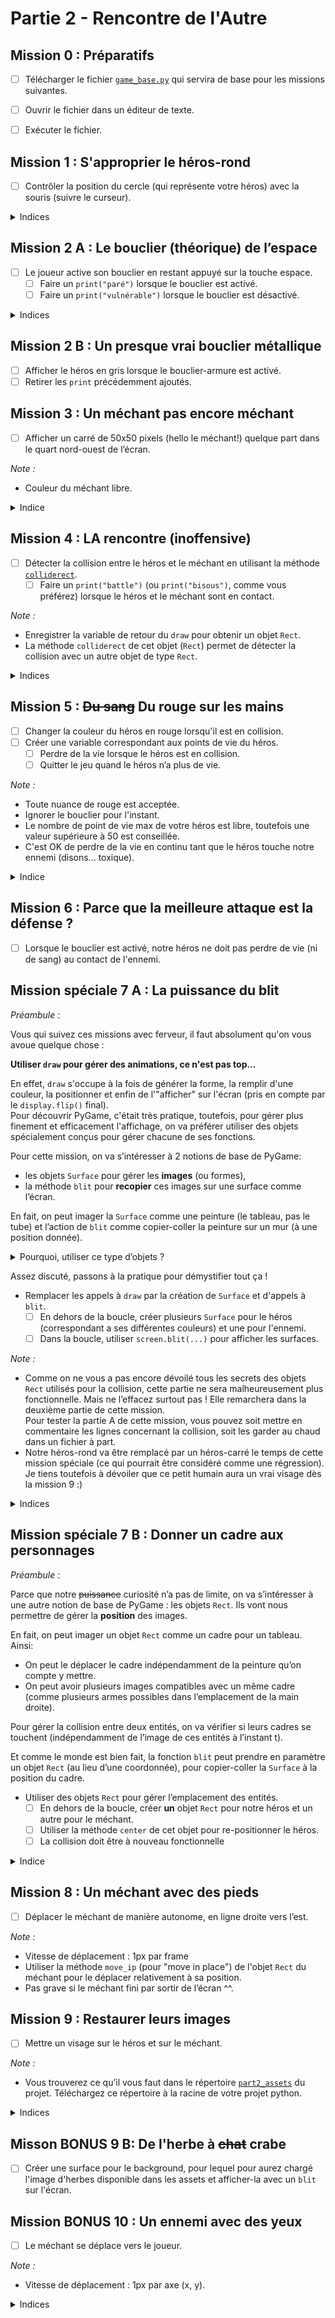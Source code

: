 # Partie 2 - Rencontre de l'Autre

## Mission 0 : Préparatifs
- [ ] Télécharger le fichier [`game_base.py`](game_base.py) qui servira de base pour les missions suivantes.
- [ ] Ouvrir le fichier dans un éditeur de texte.
- [ ] Exécuter le fichier.


## Mission 1 : S'approprier le héros-rond
- [ ] Contrôler la position du cercle (qui représente votre héros) avec la souris (suivre le curseur).

<details>
<summary>Indices</summary>

- `pygame.MOUSEMOTION` est le `type` d'événement produit lorsque la souris bouge.
- `pygame.mouse.get_pos()` est une méthode qui retourne la position de la souris sous forme d'un tuple (x, y).
</details>

## Mission 2 A : Le bouclier (théorique) de l’espace
- [ ] Le joueur active son bouclier en restant appuyé sur la touche espace.
  - [ ] Faire un `print("paré")` lorsque le bouclier est activé.
  - [ ] Faire un `print("vulnérable")` lorsque le bouclier est désactivé.

<details>
<summary>Indices</summary>

- `pygame.KEYDOWN` et `pygame.KEYUP` sont respectivement les `type` d'événements produits lorsque l'on appuie et relâche une touche du clavier.
- `pygame.K_SPACE` est un évenement `key` correspondant à la touche espace (voir l'exemple de la touche échap dans le code).
- Vous pouvez créer une variable qui mémorise l'état d'activation du bouclier.
</details>

## Mission 2 B : Un presque vrai bouclier métallique
- [ ] Afficher le héros en gris lorsque le bouclier-armure est activé.
- [ ] Retirer les `print` précédemment ajoutés.

## Mission 3 : Un méchant pas encore méchant
- [ ] Afficher un carré de 50x50 pixels (hello le méchant!) quelque part dans le quart nord-ouest de l’écran.

_Note :_
- Couleur du méchant libre.

<details>
<summary>Indice</summary>

-  `pygame.draw.rect(screen, color="black", rect=(x, y, width, height))`
</details>

## Mission 4 : LA rencontre (inoffensive)
- [ ] Détecter la collision entre le héros et le méchant en utilisant la méthode [`colliderect`](https://www.pygame.org/docs/ref/rect.html#pygame.Rect.colliderect).
  - [ ] Faire un `print("battle")` (ou `print("bisous")`, comme vous préférez) lorsque le héros et le méchant sont en contact.

_Note :_
- Enregistrer la variable de retour du `draw` pour obtenir un objet `Rect`.
- La méthode `colliderect` de cet objet (`Rect`) permet de détecter la collision avec un autre objet de type `Rect`.

<details>
<summary>Indices</summary>
 
- Exemple :
  ```
      racket_rect = pygame.draw.rect(screen, color="white", rect=(100, 70, 50, 50))
      ball_rect = pygame.draw.circle(screen, color="yellow", center=(150, 20), radius=25)
      if racket_rect.colliderect(ball_rect):
          # Faire rebondir la balle
  ```
  `racket_rect.colliderect(ball_rect)` renvoi un booléen (`True` ou `False`) en fonction du résultat de la détection de la collision.

</details>

## Mission 5 : ~~Du sang~~ Du rouge sur les mains
- [ ] Changer la couleur du héros en rouge lorsqu'il est en collision.
- [ ] Créer une variable correspondant aux points de vie du héros.
  - [ ] Perdre de la vie lorsque le héros est en collision.
  - [ ] Quitter le jeu quand le héros n’a plus de vie.

_Note :_
- Toute nuance de rouge est acceptée.
- Ignorer le bouclier pour l'instant.
- Le nombre de point de vie max de votre héros est libre, toutefois une valeur supérieure à 50 est conseillée.
- C'est OK de perdre de la vie en continu tant que le héros touche notre ennemi (disons... toxique).
<details>
<summary>Indice</summary>

- Quitter le jeu revient à quitter la boucle principale.
</details>

## Mission 6 : Parce que la meilleure attaque est la défense ?
- [ ] Lorsque le bouclier est activé, notre héros ne doit pas perdre de vie (ni de sang) au contact de l'ennemi.

## Mission spéciale 7 A : La puissance du blit

_Préambule_ :

Vous qui suivez ces missions avec ferveur, il faut absolument qu'on vous avoue quelque chose : 

**Utiliser `draw` pour gérer des animations, ce n'est pas top...**

En effet, `draw` s'occupe à la fois de générer la forme, la remplir d'une couleur, la positionner et enfin de l'"afficher" sur l'écran (pris en compte par le `display.flip()` final).  
Pour découvrir PyGame, c'était très pratique, toutefois, pour gérer plus finement et efficacement l'affichage, on va préférer utiliser des
objets spécialement conçus pour gérer chacune de ses fonctions.

Pour cette mission, on va s’intéresser à 2 notions de base de PyGame:
- les objets `Surface` pour gérer les **images** (ou formes),
- la méthode `blit` pour **recopier** ces images sur une surface comme l’écran.

En fait, on peut imager la `Surface` comme une peinture (le tableau, pas le tube) et l’action de `blit` comme copier-coller la peinture sur un mur (à une position donnée).

<details>
<summary>Pourquoi, utiliser ce type d’objets ?</summary>
  
Parce que ça permet entre-autre de :
- ne pas générer les images à chaque itération de la boucle,
- changer la couleur de la surface sans recréer la forme,
- changer la position de l’image sans toucher à l’image elle-même,
- copier une même image plusieurs fois sur la même surface (imaginer un fond avec plusieurs même nuages),
- copier une image sur n’importe quelle autre image, même autre que l’écran (comme coller une image de chapeau sur la surface dédiée au héros).
</details>

Assez discuté, passons à la pratique pour démystifier tout ça !

- Remplacer les appels à `draw` par la création de `Surface` et d'appels à `blit`.
    - [ ] En dehors de la boucle, créer plusieurs `Surface` pour le héros (correspondant a ses différentes couleurs) et une pour l'ennemi.
    - [ ] Dans la boucle, utiliser `screen.blit(...)` pour afficher les surfaces.

_Note :_
- Comme on ne vous a pas encore dévoilé tous les secrets des objets `Rect` utilisés pour la collision, cette partie ne sera 
malheureusement plus fonctionnelle. Mais ne l’effacez surtout pas ! Elle remarchera dans la deuxième partie de cette mission.  
Pour tester la partie A de cette mission, vous pouvez soit mettre en commentaire les lignes concernant la collision, soit les garder au chaud dans un fichier à part. 
- Notre héros-rond va être remplacé par un héros-carré le temps de cette mission spéciale (ce qui pourrait être considéré comme une régression). 
Je tiens toutefois à dévoiler que ce petit humain aura un vrai visage dès la mission 9 :)

<details>
<summary>Indices</summary>

- Exemple d'utilisation avec une balle:
```python
# Initialisation de la surface en dehors de la boucle
ball_surface = pygame.Surface((width, height))
ball_surface.fill(color="yellow")
# Dans la boucle
while going:
  # Traitements divers
  screen.blit(ball_surface, (x, y)) # Copie la "peinture" de la ball à la position (x, y) de l’écran
  pygame.display.flip()
```
- L’appel à `blit` ne remplace pas l’appel à `pygame.display.flip()` qui s’occupe de mettre à jour la fenêtre graphique.
</details>

## Mission spéciale 7 B : Donner un cadre aux personnages

_Préambule_ :

Parce que notre ~~puissance~~ curiosité n’a pas de limite, on va s’intéresser à une autre notion de base de PyGame : les objets `Rect`.
Ils vont nous permettre de gérer la **position** des images.

En fait, on peut imager un objet `Rect` comme un cadre pour un tableau.  
Ainsi:
- On peut le déplacer le cadre indépendamment de la peinture qu’on compte y mettre.
- On peut avoir plusieurs images compatibles avec un même cadre (comme plusieurs armes possibles dans l’emplacement de la main droite).

Pour gérer la collision entre deux entités, on va vérifier si leurs cadres se touchent (indépendamment de l’image de ces entités à l’instant t).

Et comme le monde est bien fait, la fonction `blit` peut prendre en paramètre un objet `Rect` (au lieu d’une coordonnée), pour copier-coller la `Surface` à la position du cadre.

- Utiliser des objets `Rect` pour gérer l’emplacement des entités.
  - [ ] En dehors de la boucle, créer **un** objet `Rect` pour notre héros et un autre pour le méchant.
  - [ ] Utiliser la méthode `center` de cet objet pour re-positionner le héros.
  - [ ] La collision doit être à nouveau fonctionnelle

<details>
<summary>Indice</summary>

Exemple d'utilisation avec une balle :
```python
# Initialisations en dehors de la boucle
ball_surface = pygame.Surface((width, height))
ball_surface.fill(color="yellow")
ball_rectangle = ball_surface.get_rect()  #  Génère un cadre de la taille de la surface.
# Dans la boucle
while going:
  # Traitement divers
  ball_rectangle.center = (x, y)  # Bouge le "cadre" (possibilité de spécifier top, bottom, left, right, au lieu de center)
  screen.blit(ball_surface, ball_rectange)  # Affiche la "peinture" de la balle au niveau du "cadre" (situé à la position x, y)
  pygame.display.flip()
```
</details>

## Mission 8 : Un méchant avec des pieds
- [ ] Déplacer le méchant de manière autonome, en ligne droite vers l’est.

_Note :_
- Vitesse de déplacement : 1px par frame
- Utiliser la méthode `move_ip` (pour "move in place") de l'objet `Rect` du méchant pour le déplacer relativement à sa position.
- Pas grave si le méchant fini par sortir de l’écran ^^.

## Mission 9 : Restaurer leurs images

- [ ] Mettre un visage sur le héros et sur le méchant.

_Note :_
- Vous trouverez ce qu’il vous faut dans le répertoire [`part2_assets`](part2_assets) du projet. Téléchargez ce répertoire à la racine de votre projet python.

<details>
<summary>Indices</summary>

- Pour charger une image, utilisez la méthode `pygame.image.load("path/to/image.png")`. Elle retourne une `Surface` contenant l'image.
</details>

## Misson BONUS 9 B: De l'herbe à ~~chat~~ crabe

- [ ] Créer une surface pour le background, pour lequel pour aurez chargé l'image d'herbes disponible dans les assets et afficher-la avec un `blit` sur l'écran.

## Mission BONUS 10 : Un ennemi avec des yeux
- [ ] Le méchant se déplace vers le joueur.

_Note :_
- Vitesse de déplacement : 1px par axe (x, y). 


<details>
<summary>Indices</summary>

Pour vous simplifier la tâche, vous pouvez utiliser la fonction `get_relative_move` donnée ci-dessous, qui prend en paramètre les positions de 2 entités (A et B) et qui retourne la direction pour que B se déplace vers A.

Par exemple:

Si rect_a est en x=50 et y=100,  
et rect_b est en x=20 et y=150  
Il faut que B avance sur l'axe x (va vers l'est) et remonte sur l'axe y (va au nord) si il veut espérer rejoindre A.  
C'est justement ce que nous donne `get_relative_move(rect_a, rect_b)` qui va renvoyer le tuple x=1, y=-1.  
  
```python
def get_relative_move(a_pos, b_pos):
    x_diff = a_pos[0] - b_pos[0]
    move_x = (x_diff > 0) - (x_diff < 0)
    y_diff = a_pos[1] - b_pos[1]
    move_y = (y_diff > 0) - (y_diff < 0)
    return move_x, move_y
```

Vous pouvez directement l'apppeler en paramètre de `move_ip`, comme suit : `b_rect.move_ip(get_relative_move(a_rect, b_rect))`
</details>
